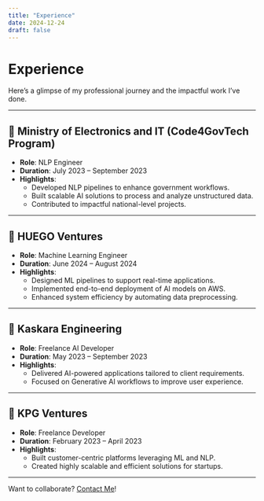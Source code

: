 ```yaml
---
title: "Experience"
date: 2024-12-24
draft: false
---
```


# Experience  

Here’s a glimpse of my professional journey and the impactful work I’ve done.

---

## 🏢 Ministry of Electronics and IT (Code4GovTech Program)  
- **Role**: NLP Engineer  
- **Duration**: July 2023 – September 2023  
- **Highlights**:  
  - Developed NLP pipelines to enhance government workflows.  
  - Built scalable AI solutions to process and analyze unstructured data.  
  - Contributed to impactful national-level projects.

---

## 🏢 HUEGO Ventures  
- **Role**: Machine Learning Engineer  
- **Duration**: June 2024 – August 2024  
- **Highlights**:  
  - Designed ML pipelines to support real-time applications.  
  - Implemented end-to-end deployment of AI models on AWS.  
  - Enhanced system efficiency by automating data preprocessing.

---

## 🏢 Kaskara Engineering  
- **Role**: Freelance AI Developer  
- **Duration**: May 2023 – September 2023  
- **Highlights**:  
  - Delivered AI-powered applications tailored to client requirements.  
  - Focused on Generative AI workflows to improve user experience.  

---

## 🏢 KPG Ventures  
- **Role**: Freelance Developer  
- **Duration**: February 2023 – April 2023  
- **Highlights**:  
  - Built customer-centric platforms leveraging ML and NLP.  
  - Created highly scalable and efficient solutions for startups.

---

Want to collaborate? [Contact Me](mailto:divyanshbro7@gmail.com)!

